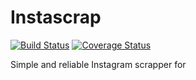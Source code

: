 # Instascrap

[![Build Status](https://travis-ci.org/johnny-debt/instascrap.svg?branch=master)](https://travis-ci.org/johnny-debt/instascrap) [![Coverage Status](https://coveralls.io/repos/github/johnny-debt/instascrap/badge.svg?branch=t1-add-coverals-integration)](https://coveralls.io/github/johnny-debt/instascrap?branch=t1-add-coverals-integration)

Simple and reliable Instagram scrapper for 
